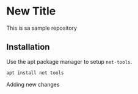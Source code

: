 # New Title
This is sa sample repository

## Installation
Use the apt package manager to setup `net-tools`.
```bash
apt install net tools
```

Adding new changes
